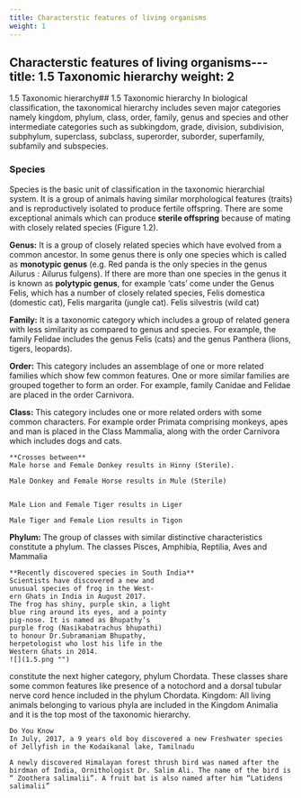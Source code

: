 ```yaml
---
title: Characterstic features of living organisms
weight: 1
---
```


Characterstic features of living organisms---
title: 1.5 Taxonomic hierarchy
weight: 2
---

1.5 Taxonomic hierarchy## 1.5 Taxonomic hierarchy
In biological classification, the taxonomical hierarchy includes seven major categories namely kingdom, phylum, class, order, family, genus and species and other intermediate categories such as subkingdom, grade, division, subdivision, subphylum, superclass, subclass, superorder, suborder, superfamily, subfamily and subspecies. 

### Species 

Species is the basic unit of classification in the taxonomic hierarchial system. It is a group of animals having similar morphological features (traits) and is reproductively isolated to produce fertile offspring. There are some exceptional animals which can produce **sterile offspring** because of mating with closely related species (Figure 1.2). 

**Genus:** It is a group of closely related species which have evolved from a common ancestor. In some genus there is only one species which is called as **monotypic genus** (e.g. Red panda is the only species in the genus Ailurus : Ailurus fulgens). If there are more than one species in the genus it is known as **polytypic genus**, for example ‘cats’ come under the Genus Felis, which has a number of closely related species, Felis domestica (domestic cat), Felis margarita (jungle cat). Felis silvestris (wild cat) 

**Family:** It is a taxonomic category which includes a group of related genera with less similarity as compared to genus and species. For example, the family Felidae includes the genus Felis (cats) and the genus Panthera (lions, tigers, leopards). 

**Order:** This category includes an assemblage of one or more related families which show few common features. One or more similar families are grouped together to form an order. For example, family Canidae and Felidae are placed in the order Carnivora. 

**Class:** This category includes one or more related orders with some common characters. For example order Primata comprising monkeys, apes and man is placed in the Class Mammalia, along with the order Carnivora which includes dogs and cats.



```
**Crosses between**
Male horse and Female Donkey results in Hinny (Sterile).

Male Donkey and Female Horse results in Mule (Sterile)


Male Lion and Female Tiger results in Liger

Male Tiger and Female Lion results in Tigon
```


**Phylum:** The group of classes with
similar
distinctive
characteristics
constitute a phylum. The classes Pisces,
Amphibia, Reptilia, Aves and Mammalia

```
**Recently discovered species in South India**
Scientists have discovered a new and
unusual species of frog in the West-
ern Ghats in India in August 2017.
The frog has shiny, purple skin, a light
blue ring around its eyes, and a pointy
pig-nose. It is named as Bhupathy’s
purple frog (Nasikabatrachus bhupathi)
to honour Dr.Subramaniam Bhupathy,
herpetologist who lost his life in the
­Western Ghats in 2014.
![](1.5.png "")
```

constitute the next higher category, phylum Chordata. These classes share some common features like presence of a notochord and a dorsal tubular nerve cord hence included in the phylum Chordata. Kingdom: All living animals belonging to various phyla are included in the Kingdom Animalia and it is the top most of the taxonomic hierarchy.

```
Do You Know
In July, 2017, a 9 years old boy discovered a new Freshwater species of Jellyfish in the Kodaikanal lake, ­Tamilnadu
```
```
A newly discovered Himalayan forest thrush bird was named after the birdman of India, Ornithologist Dr. Salim Ali. The name of the bird is “ Zoothera salimalii”. A fruit bat is also named after him “Latidens salimalii”
``` 

